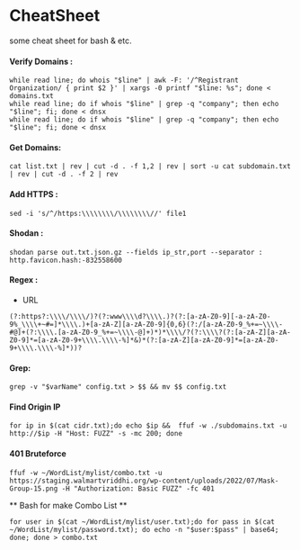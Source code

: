 # CheatSheet
some cheat sheet for bash &amp; etc.

#### Verify Domains :
```
while read line; do whois "$line" | awk -F: '/^Registrant Organization/ { print $2 }' | xargs -0 printf "$line: %s"; done < domains.txt
while read line; do if whois "$line" | grep -q "company"; then echo "$line"; fi; done < dnsx
while read line; do if whois "$line" | grep -q "company"; then echo "$line"; fi; done < dnsx
```
#### Get Domains:
```
cat list.txt | rev | cut -d . -f 1,2 | rev | sort -u cat subdomain.txt | rev | cut -d . -f 2 | rev
```
#### Add HTTPS :
```
sed -i 's/^/https:\\\\\\\\/\\\\\\\\//' file1
```
#### Shodan :
```
shodan parse out.txt.json.gz --fields ip_str,port --separator : http.favicon.hash:-832558600
```
#### Regex :
- URL
```
(?:https?:\\\\/\\\\/)?(?:www\\\\d?\\\\.)?(?:[a-zA-Z0-9][-a-zA-Z0-9%_\\\\+~#=]*\\\\.)+[a-zA-Z][a-zA-Z0-9]{0,6}(?:/[a-zA-Z0-9_%+=~\\\\-#@]+(?:\\\\.[a-zA-Z0-9_%+=~\\\\-@]+)*)*\\\\/?(?:\\\\?(?:[a-zA-Z][a-zA-Z0-9]*=[a-zA-Z0-9+\\\\.\\\\-%]*&)*(?:[a-zA-Z][a-zA-Z0-9]*=[a-zA-Z0-9+\\\\.\\\\-%]*))?
```
#### Grep:
```
grep -v "$varName" config.txt > $$ && mv $$ config.txt
```
#### Find Origin IP
```
for ip in $(cat cidr.txt);do echo $ip &&  ffuf -w ./subdomains.txt -u http://$ip -H "Host: FUZZ" -s -mc 200; done
```
#### 401 Bruteforce 
```
ffuf -w ~/WordList/mylist/combo.txt -u https://staging.walmartvriddhi.org/wp-content/uploads/2022/07/Mask-Group-15.png -H "Authorization: Basic FUZZ" -fc 401
```
** Bash for make Combo List **
```
for user in $(cat ~/WordList/mylist/user.txt);do for pass in $(cat ~/WordList/mylist/password.txt); do echo -n "$user:$pass" | base64; done; done > combo.txt
```
